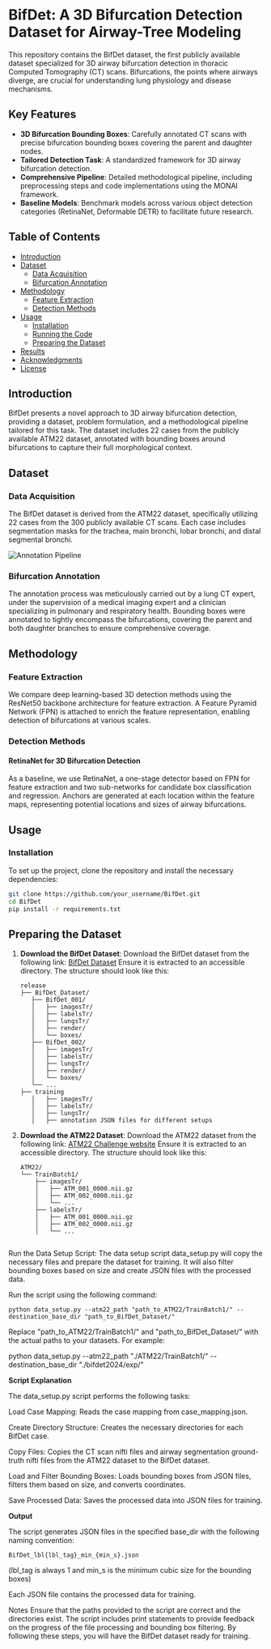 # BifDet: A 3D Bifurcation Detection Dataset for Airway-Tree Modeling

This repository contains the BifDet dataset, the first publicly available dataset specialized for 3D airway bifurcation detection in thoracic Computed Tomography (CT) scans. Bifurcations, the points where airways diverge, are crucial for understanding lung physiology and disease mechanisms.

## Key Features
- **3D Bifurcation Bounding Boxes**: Carefully annotated CT scans with precise bifurcation bounding boxes covering the parent and daughter nodes.
- **Tailored Detection Task**: A standardized framework for 3D airway bifurcation detection.
- **Comprehensive Pipeline**: Detailed methodological pipeline, including preprocessing steps and code implementations using the MONAI framework.
- **Baseline Models**: Benchmark models across various object detection categories (RetinaNet, Deformable DETR) to facilitate future research.

## Table of Contents
- [Introduction](#introduction)
- [Dataset](#dataset)
  - [Data Acquisition](#data-acquisition)
  - [Bifurcation Annotation](#bifurcation-annotation)
- [Methodology](#methodology)
  - [Feature Extraction](#feature-extraction)
  - [Detection Methods](#detection-methods)
- [Usage](#usage)
  - [Installation](#installation)
  - [Running the Code](#running-the-code)
  - [Preparing the Dataset](#preparing-the-dataset)
- [Results](#results)
- [Acknowledgments](#acknowledgments)
- [License](#license)

## Introduction

BifDet presents a novel approach to 3D airway bifurcation detection, providing a dataset, problem formulation, and a methodological pipeline tailored for this task. The dataset includes 22 cases from the publicly available ATM22 dataset, annotated with bounding boxes around bifurcations to capture their full morphological context.

## Dataset

### Data Acquisition

The BifDet dataset is derived from the ATM22 dataset, specifically utilizing 22 cases from the 300 publicly available CT scans. Each case includes segmentation masks for the trachea, main bronchi, lobar bronchi, and distal segmental bronchi.

![Annotation Pipeline](PUT_IMAGE_ADDRESS_HERE)

### Bifurcation Annotation

The annotation process was meticulously carried out by a lung CT expert, under the supervision of a medical imaging expert and a clinician specializing in pulmonary and respiratory health. Bounding boxes were annotated to tightly encompass the bifurcations, covering the parent and both daughter branches to ensure comprehensive coverage.

## Methodology

### Feature Extraction

We compare deep learning-based 3D detection methods using the ResNet50 backbone architecture for feature extraction. A Feature Pyramid Network (FPN) is attached to enrich the feature representation, enabling detection of bifurcations at various scales.

### Detection Methods

#### RetinaNet for 3D Bifurcation Detection

As a baseline, we use RetinaNet, a one-stage detector based on FPN for feature extraction and two sub-networks for candidate box classification and regression. Anchors are generated at each location within the feature maps, representing potential locations and sizes of airway bifurcations.

## Usage

### Installation

To set up the project, clone the repository and install the necessary dependencies:

```bash
git clone https://github.com/your_username/BifDet.git
cd BifDet
pip install -r requirements.txt
```


## Preparing the Dataset

1. **Download the BifDet Dataset**:
   Download the BifDet dataset from the following link:
   [BifDet Dataset](https://...)
   Ensure it is extracted to an accessible directory. The structure should look like this:

   ```
   release
   ├── BifDet_Dataset/
      ├── BifDet_001/
      │   ├── imagesTr/
      │   ├── labelsTr/
      │   ├── lungsTr/
      │   ├── render/
      │   └── boxes/
      ├── BifDet_002/
      │   ├── imagesTr/
      │   ├── labelsTr/
      │   ├── lungsTr/
      │   ├── render/
      │   └── boxes/
      └── ...
   ├── training
      │   ├── imagesTr/
      │   ├── labelsTr/
      │   ├── lungsTr/
      │   ├── annotation JSON files for different setups 

3. **Download the ATM22 Dataset**:
   Download the ATM22 dataset from the following link:
   [ATM22 Challenge website](https://...)
   Ensure it is extracted to an accessible directory. The structure should look like this:

   ```
   ATM22/
   └── TrainBatch1/
       ├── imagesTr/
       │   ├── ATM_001_0000.nii.gz
       │   ├── ATM_002_0000.nii.gz
       │   └── ...
       ├── labelsTr/
       │   ├── ATM_001_0000.nii.gz
       │   ├── ATM_002_0000.nii.gz
       │   └── ...


Run the Data Setup Script:
The data setup script data_setup.py will copy the necessary files and prepare the dataset for training. It will also filter bounding boxes based on size and create JSON files with the processed data.

Run the script using the following command:

```
python data_setup.py --atm22_path "path_to_ATM22/TrainBatch1/" --destination_base_dir "path_to_BifDet_Dataset/"
```

Replace "path_to_ATM22/TrainBatch1/" and "path_to_BifDet_Dataset/" with the actual paths to your datasets. For example:

python data_setup.py --atm22_path "./ATM22/TrainBatch1/" --destination_base_dir "./bifdet2024/exp/"

**Script Explanation**

The data_setup.py script performs the following tasks:

Load Case Mapping: Reads the case mapping from case_mapping.json.

Create Directory Structure: Creates the necessary directories for each BifDet case.

Copy Files: Copies the CT scan nifti files and airway segmentation ground-truth nifti files from the ATM22 dataset to the BifDet dataset.

Load and Filter Bounding Boxes: Loads bounding boxes from JSON files, filters them based on size, and converts coordinates.

Save Processed Data: Saves the processed data into JSON files for training.

**Output**

The script generates JSON files in the specified base_dir with the following naming convention:

```BifDet_lbl{lbl_tag}_min_{min_s}.json```

(lbl_tag is always 1 and min_s is the minimum cubic size for the bounding boxes)

Each JSON file contains the processed data for training.

Notes
Ensure that the paths provided to the script are correct and the directories exist.
The script includes print statements to provide feedback on the progress of the file processing and bounding box filtering.
By following these steps, you will have the BifDet dataset ready for training.
